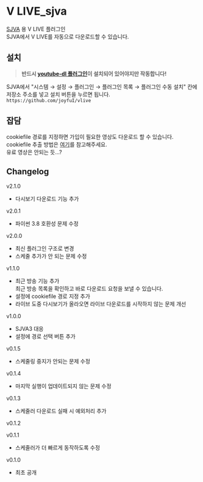 # V LIVE_sjva

[SJVA](https://sjva.me/) 용 V LIVE 플러그인  
SJVA에서 V LIVE를 자동으로 다운로드할 수 있습니다.

## 설치

> **반드시 [youtube-dl 플러그인](https://github.com/joyfuI/youtube-dl)이 설치되어 있어야지만 작동합니다!**

SJVA에서 "시스템 → 설정 → 플러그인 → 플러그인 목록 → 플러그인 수동 설치" 칸에 저장소 주소를 넣고 설치 버튼을 누르면 됩니다.  
`https://github.com/joyfuI/vlive`

## 잡담

cookiefile 경로를 지정하면 가입이 필요한 영상도 다운로드 할 수 있습니다.  
cookiefile 추출 방법은 [여기](https://github.com/ytdl-org/youtube-dl#how-do-i-pass-cookies-to-youtube-dl)를 참고해주세요.  
유료 영상은 안되는 듯...?

## Changelog

v2.1.0

- 다시보기 다운로드 기능 추가

v2.0.1

- 파이썬 3.8 호환성 문제 수정

v2.0.0

- 최신 플러그인 구조로 변경
- 스케줄 추가가 안 되는 문제 수정

v1.1.0

- 최근 방송 기능 추가  
  최근 방송 목록을 확인하고 바로 다운로드 요청을 보낼 수 있습니다.
- 설정에 cookiefile 경로 지정 추가
- 라이브 도중 다시보기가 올라오면 라이브 다운로드를 시작하지 않는 문제 개선

v1.0.0

- SJVA3 대응
- 설정에 경로 선택 버튼 추가

v0.1.5

- 스케줄링 중지가 안되는 문제 수정

v0.1.4

- 마지막 실행이 업데이트되지 않는 문제 수정

v0.1.3

- 스케줄러 다운로드 실패 시 예외처리 추가

v0.1.2

v0.1.1

- 스케줄러가 더 빠르게 동작하도록 수정

v0.1.0

- 최초 공개
